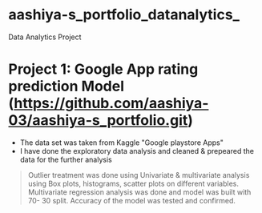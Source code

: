 # aashiya-s_portfolio_datanalytics_
Data Analytics Project
# Project 1: Google App rating prediction Model (https://github.com/aashiya-03/aashiya-s_portfolio.git)
* The data set was taken from Kaggle "Google playstore Apps"
* I have done the exploratory data analysis and cleaned & prepeared the data for the further analysis
> Outlier treatment was done using Univariate & multivariate analysis using Box plots, histograms, scatter plots on different variables.
> Multivariate regression analysis was done and model was built with 70- 30 split.
> Accuracy of the model was tested and confirmed.
